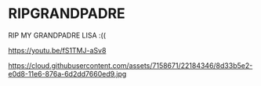 # RIPGRANDPADRE
RIP MY GRANDPADRE LISA :((


https://youtu.be/fS1TMJ-aSv8

https://cloud.githubusercontent.com/assets/7158671/22184346/8d33b5e2-e0d8-11e6-876a-6d2dd7660ed9.jpg
